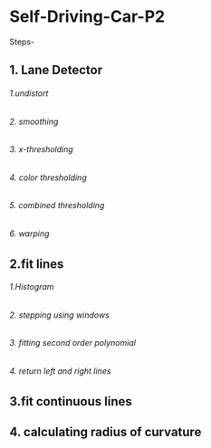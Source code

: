 # Self-Driving-Car-P2
Steps-
## 1. Lane Detector
###### 1.undistort
###### 2. smoothing
###### 3. x-thresholding
###### 4. color thresholding
###### 5. combined thresholding
###### 6. warping


## 2.fit lines
###### 1.Histogram
###### 2. stepping using windows
###### 3. fitting second order polynomial
###### 4. return left and right lines

## 3.fit continuous lines

## 4. calculating radius of curvature
